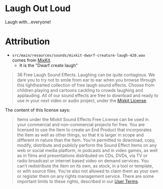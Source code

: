 # Laugh Out Loud

Laugh with...everyone!

# Attribution

- `src/main/resources/sounds/mixkit-dwarf-creature-laugh-420.wav` comes from [MixKit](https://mixkit.co/free-sound-effects/laugh/).
  - It is the "Dwarf create laugh"
> 36 Free Laugh Sound Effects. Laughing can be quite contagious. We dare you to try not to smile from ear to ear when you browse through this lighthearted collection of free laugh sound effects. Choose from children playing and cartoons cackling to crowds laughing and applauding. All of our sound effects are free to download and ready to use in your next video or audio project, under the [Mixkit License](https://mixkit.co/license/#sfxFree).

The content of this license says:
> Items under the Mixkit Sound Effects Free License can be used in your commercial and non-commercial projects for free.
> You are licensed to use the Item to create an End Product that incorporates the Item as well as other things, so that it is larger in scope and different in nature than the Item. You’re permitted to download, copy, modify, distribute and publicly perform the Sound Effect Items on any web or social media platform, in podcasts and in video games, as well as in films and presentations distributed on CDs, DVDs, via TV or radio broadcast or internet based video on demand services.
> You can’t redistribute the Item on its own, as stock, in a tool or template, or with source files. You’re also not allowed to claim them as your own or register them on any rights management service. There are some important limits to these rights, described in our [User Terms](https://mixkit.co/terms/).
